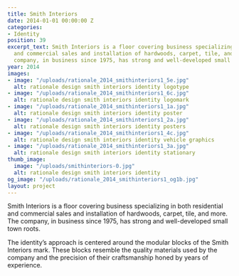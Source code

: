 ```yaml
---
title: Smith Interiors
date: 2014-01-01 00:00:00 Z
categories:
- Identity
position: 39
excerpt_text: Smith Interiors is a floor covering business specializing in both residential
  and commercial sales and installation of hardwoods, carpet, tile, and more. The
  company, in business since 1975, has strong and well-developed small town roots.
year: 2014
images:
- image: "/uploads/rationale_2014_smithinteriors1_5e.jpg"
  alt: rationale design smith interiors identity logotype
- image: "/uploads/rationale_2014_smithinteriors1_6c.jpg"
  alt: rationale design smith interiors identity logomark
- image: "/uploads/rationale_2014_smithinteriors1_1a.jpg"
  alt: rationale design smith interiors identity poster
- image: "/uploads/rationale_2014_smithinteriors1_2a.jpg"
  alt: rationale design smith interiors identity posters
- image: "/uploads/rationale_2014_smithinteriors1_4c.jpg"
  alt: rationale design smith interiors identity vehicle graphics
- image: "/uploads/rationale_2014_smithinteriors1_3a.jpg"
  alt: rationale design smith interiors identity stationary
thumb_image:
  image: "/uploads/smithinteriors-0.jpg"
  alt: rationale design smith interiors identity
og_image: "/uploads/rationale_2014_smithinteriors1_og1b.jpg"
layout: project
---
```


Smith Interiors is a floor covering business specializing in both residential and commercial sales and installation of hardwoods, carpet, tile, and more. The company, in business since 1975, has strong and well-developed small town roots.

The identity’s approach is centered around the modular blocks of the Smith Interiors mark. These blocks resemble the quality materials used by the company and the precision of their craftsmanship honed by years of experience.